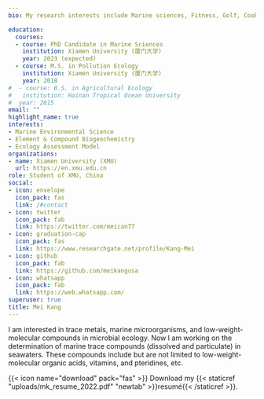 ```yaml
---
bio: My research interests include Marine sciences, Fitness, Golf, Cooking, Calligraphy, Poeming and maybe programmable in the future.

education:
  courses:
  - course: PhD Candidate in Marine Sciences
    institution: Xiamen University (厦门大学)
    year: 2023 (expected)
  - course: M.S. in Pollution Ecology
    institution: Xiamen University (厦门大学)
    year: 2018
#  - course: B.S. in Agricultural Ecology
#   institution: Hainan Tropical Ocean University
#  year: 2015
email: ""
highlight_name: true
interests:
- Marine Environmental Science
- Element & Compound Biogeochemistry 
- Ecology Assessment Model
organizations:
- name: Xiamen University (XMU)
  url: https://en.xmu.edu.cn
role: Student of XMU, China
social:
- icon: envelope
  icon_pack: fas
  link: /#contact
- icon: twitter
  icon_pack: fab
  link: https://twitter.com/meican77
- icon: graduation-cap
  icon_pack: fas
  link: https://www.researchgate.net/profile/Kang-Mei
- icon: github
  icon_pack: fab
  link: https://github.com/meikangusa
- icon: whatsapp
  icon_pack: fab
  link: https://web.whatsapp.com/
superuser: true
title: Mei Kang
---
```


I am interested in trace metals, marine microorganisms, and low-weight-molecular compounds in microbial ecology. Now I am working on the determination of marine trace compounds (dissolved and particulate) in seawaters. These compounds include but are not limited to low-weight-molecular organic acids, vitamins, and pteridines, etc.



{{< icon name="download" pack="fas" >}} Download my {{< staticref "uploads/mk_resume_2022.pdf" "newtab" >}}resumé{{< /staticref >}}.
